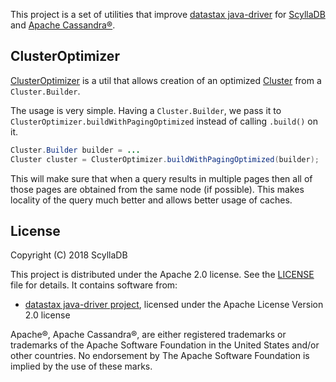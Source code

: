 This project is a set of utilities that improve [datastax java-driver](https://github.com/datastax/java-driver) for [ScyllaDB](https://github.com/scylladb/scylla) and [Apache Cassandra®](https://github.com/apache/cassandra).

## ClusterOptimizer

[ClusterOptimizer](https://github.com/haaawk/scylla-java-driver-tools/blob/master/src/main/java/com/scylladb/driver/tools/ClusterOptimizer.java) is a util that allows creation of an optimized [Cluster](https://github.com/datastax/java-driver/blob/3.x/driver-core/src/main/java/com/datastax/driver/core/Cluster.java) from a `Cluster.Builder`.

The usage is very simple. Having a `Cluster.Builder`, we pass it to `ClusterOptimizer.buildWithPagingOptimized` instead of calling `.build()` on it.

```java
Cluster.Builder builder = ...
Cluster cluster = ClusterOptimizer.buildWithPagingOptimized(builder);
```

This will make sure that when a query results in multiple pages then all of those pages are obtained from the same node (if possible).
This makes locality of the query much better and allows better usage of caches.

## License

Copyright (C) 2018 ScyllaDB

This project is distributed under the Apache 2.0 license. See the [LICENSE](https://github.com/haaawk/scylla-java-driver-tools/blob/master/LICENSE) file for details.
It contains software from:

* [datastax java-driver project](https://github.com/datastax/java-driver), licensed under the Apache License Version 2.0 license

Apache®, Apache Cassandra®,  are either registered trademarks or trademarks of 
the Apache Software Foundation in the United States and/or other countries. 
No endorsement by The Apache Software Foundation is implied by the use of these marks.
